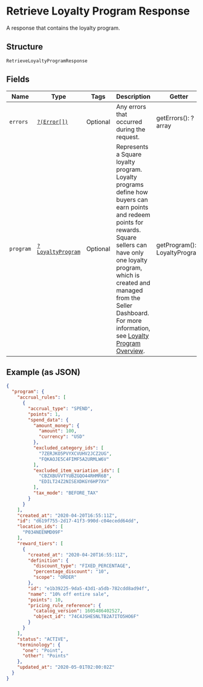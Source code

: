 
# Retrieve Loyalty Program Response

A response that contains the loyalty program.

## Structure

`RetrieveLoyaltyProgramResponse`

## Fields

| Name | Type | Tags | Description | Getter | Setter |
|  --- | --- | --- | --- | --- | --- |
| `errors` | [`?(Error[])`](../../doc/models/error.md) | Optional | Any errors that occurred during the request. | getErrors(): ?array | setErrors(?array errors): void |
| `program` | [`?LoyaltyProgram`](../../doc/models/loyalty-program.md) | Optional | Represents a Square loyalty program. Loyalty programs define how buyers can earn points and redeem points for rewards.<br>Square sellers can have only one loyalty program, which is created and managed from the Seller Dashboard.<br>For more information, see [Loyalty Program Overview](../../https://developer.squareup.com/docs/loyalty/overview). | getProgram(): ?LoyaltyProgram | setProgram(?LoyaltyProgram program): void |

## Example (as JSON)

```json
{
  "program": {
    "accrual_rules": [
      {
        "accrual_type": "SPEND",
        "points": 1,
        "spend_data": {
          "amount_money": {
            "amount": 100,
            "currency": "USD"
          },
          "excluded_category_ids": [
            "7ZERJKO5PVYXCVUHV2JCZ2UG",
            "FQKAOJE5C4FIMF5A2URMLW6V"
          ],
          "excluded_item_variation_ids": [
            "CBZXBUVVTYUBZGQO44RHMR6B",
            "EDILT24Z2NISEXDKGY6HP7XV"
          ],
          "tax_mode": "BEFORE_TAX"
        }
      }
    ],
    "created_at": "2020-04-20T16:55:11Z",
    "id": "d619f755-2d17-41f3-990d-c04ecedd64dd",
    "location_ids": [
      "P034NEENMD09F"
    ],
    "reward_tiers": [
      {
        "created_at": "2020-04-20T16:55:11Z",
        "definition": {
          "discount_type": "FIXED_PERCENTAGE",
          "percentage_discount": "10",
          "scope": "ORDER"
        },
        "id": "e1b39225-9da5-43d1-a5db-782cdd8ad94f",
        "name": "10% off entire sale",
        "points": 10,
        "pricing_rule_reference": {
          "catalog_version": 1605486402527,
          "object_id": "74C4JSHESNLTB2A7ITO5HO6F"
        }
      }
    ],
    "status": "ACTIVE",
    "terminology": {
      "one": "Point",
      "other": "Points"
    },
    "updated_at": "2020-05-01T02:00:02Z"
  }
}
```

